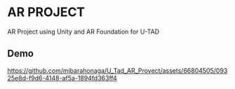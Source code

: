 # AR PROJECT

AR Project using Unity and AR Foundation for U-TAD

## Demo

https://github.com/mjbarahonaga/U_Tad_AR_Proyect/assets/66804505/09325e8d-f9d6-4148-af5a-1894fd363ff4

